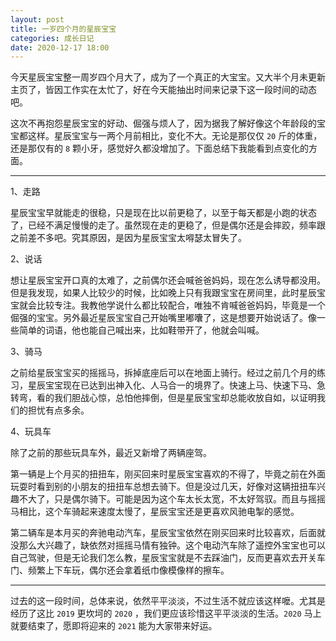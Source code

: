 ```yaml
---
layout: post
title: 一岁四个月的星辰宝宝
categories: 成长日记
date: 2020-12-17 18:00
---
```


今天星辰宝宝整一周岁四个月大了，成为了一个真正的大宝宝。又大半个月未更新主页了，皆因工作实在太忙了，好在今天能抽出时间来记录下这一段时间的动态吧。

<!--more-->

这次不再抱怨星辰宝宝的好动、倔强与烦人了，因为据我了解好像这个年龄段的宝宝都这样。星辰宝宝与一两个月前相比，变化不大。无论是那仅仅 `20` 斤的体重，还是那仅有的 `8` 颗小牙，感觉好久都没增加了。下面总结下我能看到点变化的方面。


----------


1、走路

星辰宝宝早就能走的很稳，只是现在比以前更稳了，以至于每天都是小跑的状态了，已经不满足慢慢的走了。虽然现在走的更稳了，但是偶尔还是会摔跤，频率跟之前差不多吧。究其原因，是因为星辰宝宝太嘚瑟太冒失了。

2、说话

想让星辰宝宝开口真的太难了，之前偶尔还会喊爸爸妈妈，现在怎么诱导都没用。但是我发现，如果人比较少的时候，比如晚上只有我跟宝宝在房间里，此时星辰宝宝就会比较专注。我教他学说什么都比较配合，唯独不肯喊爸爸妈妈，毕竟是一个倔强的宝宝。另外最近星辰宝宝自己开始嘴里嘟囔了，这是想要开始说话了。像一些简单的词语，他也能自己喊出来，比如鞋带开了，他就会叫喊。

3、骑马

之前给星辰宝宝买的摇摇马，拆掉底座后可以在地面上骑行。经过之前几个月的练习，星辰宝宝现在已达到出神入化、人马合一的境界了。快速上马、快速下马、急转弯，看的我们胆战心惊，总怕他摔倒，但是星辰宝宝却总能收放自如，以证明我们的担忧有点多余。

4、玩具车

除了之前的那些玩具车外，最近又新增了两辆座驾。

第一辆是上个月买的扭扭车，刚买回来时星辰宝宝喜欢的不得了，毕竟之前在外面玩耍时看到别的小朋友的扭扭车总想去骑下。但是没过几天，好像对这辆扭扭车兴趣不大了，只是偶尔骑下。可能是因为这个车太长太宽，不太好驾驭。而且与摇摇马相比，这个车骑起来速度太慢了，星辰宝宝还是更喜欢风驰电掣的感觉。

第二辆车是本月买的奔驰电动汽车，星辰宝宝依然在刚买回来时比较喜欢，后面就没那么大兴趣了，缺依然对摇摇马情有独钟。这个电动汽车除了遥控外宝宝也可以自己驾驶，但是无论我们怎么教，星辰宝宝就是不去踩油门，反而更喜欢去开关车门、频繁上下车玩，偶尔还会拿着纸巾像模像样的擦车。


----------


过去的这一段时间，总体来说，依然平平淡淡，不过生活不就应该这样嚒。尤其是经历了这比 `2019` 更坎坷的 `2020` ，我们更应该珍惜这平平淡淡的生活。`2020` 马上就要结束了，愿即将迎来的 `2021` 能为大家带来好运。

